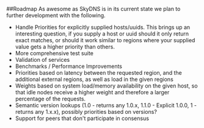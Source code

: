 ##Roadmap
As awesome as SkyDNS is in its current state we plan to further development with the following.

* Handle Priorities for explicitly supplied hosts/uuids. This brings up an interesting question, if you supply a host or uuid should it only return exact matches, or should it work similar to regions where your supplied value gets a higher priority than others.
* More comprehensive test suite
* Validation of services
* Benchmarks / Performance Improvements
* Priorities based on latency between the requested region, and the additional external regions, as well as load in the given regions
* Weights based on system load/memory availability on the given host, so that idle nodes receive a higher weight and therefore a larger percentage of the requests.
* Semantic version lookups (1.0 - returns any 1.0.x, 1.1.0 - Explicit 1.0.0, 1 - returns any 1.x.x), possibly priorities based on versions?
* Support for peers that don't participate in consensus
